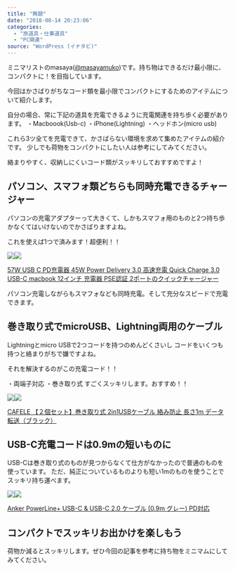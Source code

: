 ```yaml
---
title: "無題"
date: "2018-08-14 20:23:06"
categories:
  - "旅道具・仕事道具"
  - "PC関連"
source: "WordPress (イナタビ)"
---
```


ミニマリストのmasaya([@masayamuko](https://twitter.com/MasayaMuko))です。持ち物はできるだけ最小限に、コンパクトに！を目指しています。

今回はかさばりがちなコード類を最小限でコンパクトにするためのアイテムについて紹介します。

自分の場合、常に下記の道具を充電できるように充電関連を持ち歩く必要があります。
・Macboook(Usb-c)
・iPhone(Lightning)
・ヘッドホン(micro usb)

これら3ツ全てを充電できて、かさばらない環境を求めて集めたアイテムの紹介です。
少しでも荷物をコンパクトにしたい人は参考にしてみてください。

絡まりやすく、収納しにくいコード類がスッキリしておすすめですよ！

## パソコン、スマフォ類どちらも同時充電できるチャージャー

パソコンの充電アダプターって大きくて、しかもスマフォ用のものと2つ持ち歩かなくてはいけないのでかさばりますよね。

これを使えば1つで済みます！超便利！！

[![](//ws-fe.amazon-adsystem.com/widgets/q?_encoding=UTF8&ASIN=B075MCQFKP&Format=_SL250_&ID=AsinImage&MarketPlace=JP&ServiceVersion=20070822&WS=1&tag=msymk-22&language=ja_JP)](https://www.amazon.co.jp/gp/product/B075MCQFKP/ref=as_li_ss_il?ie=UTF8&psc=1&linkCode=li3&tag=msymk-22&linkId=846937ca8ef6a73964daa38755e20ad5&language=ja_JP)![](https://ir-jp.amazon-adsystem.com/e/ir?t=msymk-22&language=ja_JP&l=li3&o=9&a=B075MCQFKP)

[57W USB C PD充電器 45W Power Delivery 3.0 高速充電 Quick Charge 3.0 USB-C macbook 12インチ 充電器 PSE認証 2ポートのクイックチャージャー](https://amzn.to/2OCTGML)

パソコン充電しながらもスマフォなども同時充電。そして充分なスピードで充電できます。

## 巻き取り式でmicroUSB、Lightning両用のケーブル

Lightningとmicro USBで2つコードを持つのめんどくさいし
コードをいくつも持つと絡まりがちで嫌ですよね。

それを解決するのがこの充電コード！！

・両端子対応
・巻き取り式
すごくスッキリします。おすすめ！！

[![](//ws-fe.amazon-adsystem.com/widgets/q?_encoding=UTF8&ASIN=B0791F1QM4&Format=_SL250_&ID=AsinImage&MarketPlace=JP&ServiceVersion=20070822&WS=1&tag=msymk-22&language=ja_JP)](https://www.amazon.co.jp/gp/product/B0791F1QM4/ref=as_li_ss_il?ie=UTF8&psc=1&linkCode=li3&tag=msymk-22&linkId=0375051c4b03a6944241a00e3dd85cf0&language=ja_JP)![](https://ir-jp.amazon-adsystem.com/e/ir?t=msymk-22&language=ja_JP&l=li3&o=9&a=B0791F1QM4)

[CAFELE 【２個セット】巻き取り式 2in1USBケーブル 絡み防止 長さ1m データ転送（ブラック）](https://amzn.to/2OzXiyZ)

## USB-C充電コードは0.9mの短いものに

USB-Cは巻き取り式のものが見つからなくて仕方がなかったので普通のものを使っています。
ただ、純正についているものよりも短い1mのものを使うことでスッキリ持ち運べます。

[![](//ws-fe.amazon-adsystem.com/widgets/q?_encoding=UTF8&ASIN=B071XYBPMN&Format=_SL250_&ID=AsinImage&MarketPlace=JP&ServiceVersion=20070822&WS=1&tag=msymk-22&language=ja_JP)](https://www.amazon.co.jp/gp/product/B071XYBPMN/ref=as_li_ss_il?ie=UTF8&psc=1&linkCode=li3&tag=msymk-22&linkId=ff8b9e43738a032e47531a64c1d61a2b&language=ja_JP)![](https://ir-jp.amazon-adsystem.com/e/ir?t=msymk-22&language=ja_JP&l=li3&o=9&a=B071XYBPMN)

[Anker PowerLine+ USB-C & USB-C 2.0 ケーブル (0.9m グレー) PD対応](https://amzn.to/2OzOfOl)

## コンパクトでスッキリお出かけを楽しもう

荷物か減るとスッキリします。ぜひ今回の記事を参考に持ち物をミニマムにしてみてください。